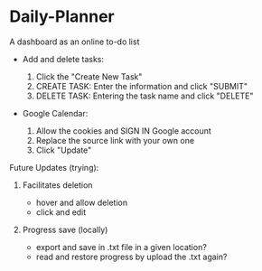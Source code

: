 # Daily-Planner
A dashboard as an online to-do list

- Add and delete tasks:
  1. Click the "Create New Task"
  2. CREATE TASK: Enter the information and click "SUBMIT"
  3. DELETE TASK: Entering the task name and click "DELETE"
 
- Google Calendar:
  1. Allow the cookies and SIGN IN Google account
  2. Replace the source link with your own one
  3. Click "Update"

Future Updates (trying):

1. Facilitates deletion
   - hover and allow deletion
   - click and edit

2. Progress save (locally)
   - export and save in .txt file in a given location?
   - read and restore progress by upload the .txt again?
